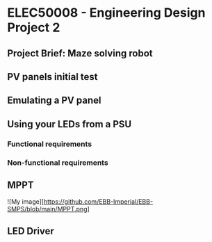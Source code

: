# ELEC50008 - Engineering Design Project 2
## Project Brief: Maze solving robot
## PV panels initial test



## Emulating a PV panel

## Using your LEDs from a PSU

### Functional requirements


### Non-functional requirements


## MPPT
![My image][https://github.com/EBB-Imperial/EBB-SMPS/blob/main/MPPT.png]
## LED Driver 




